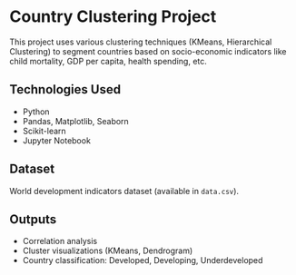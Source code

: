 # Country Clustering Project

This project uses various clustering techniques (KMeans, Hierarchical Clustering) to segment countries based on socio-economic indicators like child mortality, GDP per capita, health spending, etc.

## Technologies Used
- Python
- Pandas, Matplotlib, Seaborn
- Scikit-learn
- Jupyter Notebook

## Dataset
World development indicators dataset (available in `data.csv`).

## Outputs
- Correlation analysis
- Cluster visualizations (KMeans, Dendrogram)
- Country classification: Developed, Developing, Underdeveloped
